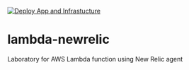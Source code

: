 [![Deploy App and Infrastucture](https://github.com/rafaelDev0ps/lambda-newrelic/actions/workflows/workflow.yml/badge.svg?branch=main)](https://github.com/rafaelDev0ps/lambda-newrelic/actions/workflows/workflow.yml)
# lambda-newrelic
Laboratory for AWS Lambda function using New Relic agent 
